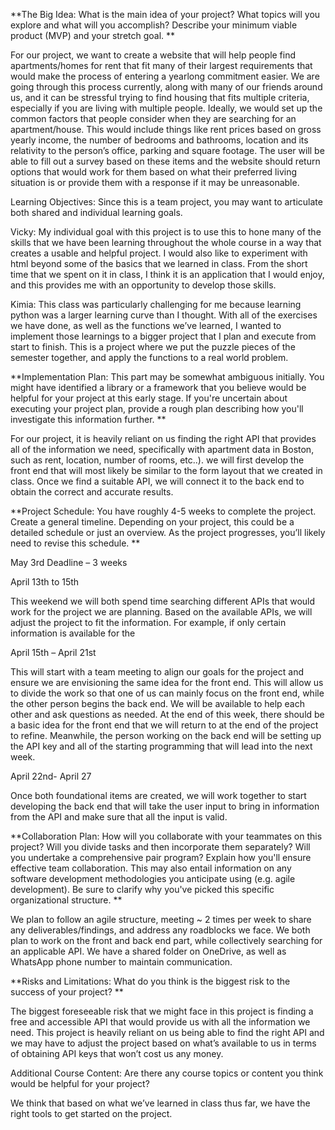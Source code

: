 **The Big Idea: What is the main idea of your project? What topics will you explore and what will you accomplish? Describe your minimum viable product (MVP) and your stretch goal. **

For our project, we want to create a website that will help people find apartments/homes for rent that fit many of their largest requirements that would make the process of entering a yearlong commitment easier. We are going through this process currently, along with many of our friends around us, and it can be stressful trying to find housing that fits multiple criteria, especially if you are living with multiple people. Ideally, we would set up the common factors that people consider when they are searching for an apartment/house. This would include things like rent prices based on gross yearly income, the number of bedrooms and bathrooms, location and its relativity to the person’s office, parking and square footage. The user will be able to fill out a survey based on these items and the website should return options that would work for them based on what their preferred living situation is or provide them with a response if it may be unreasonable. 

Learning Objectives: Since this is a team project, you may want to articulate both shared and individual learning goals. 

Vicky: My individual goal with this project is to use this to hone many of the skills that we have been learning throughout the whole course in a way that creates a usable and helpful project. I would also like to experiment with html beyond some of the basics that we learned in class. From the short time that we spent on it in class, I think it is an application that I would enjoy, and this provides me with an opportunity to develop those skills. 

Kimia: This class was particularly challenging for me because learning python was a larger learning curve than I thought. With all of the exercises we have done, as well as the functions we’ve learned, I wanted to implement those learnings to a bigger project that I plan and execute from start to finish. This is a project where we put the puzzle pieces of the semester together, and apply the functions to a real world problem. 

**Implementation Plan: This part may be somewhat ambiguous initially. You might have identified a library or a framework that you believe would be helpful for your project at this early stage. If you're uncertain about executing your project plan, provide a rough plan describing how you'll investigate this information further. **

For our project, it is heavily reliant on us finding the right API that provides all of the information we need, specifically with apartment data in Boston, such as rent, location, number of rooms, etc..). we will first develop the front end that will most likely be similar to the form layout that we created in class. Once we find a suitable API, we will connect it to the back end to obtain the correct and accurate results. 

**Project Schedule: You have roughly 4-5 weeks to complete the project. Create a general timeline. Depending on your project, this could be a detailed schedule or just an overview. As the project progresses, you’ll likely need to revise this schedule. **

May 3rd Deadline – 3 weeks 

April 13th to 15th 

This weekend we will both spend time searching different APIs that would work for the project we are planning. Based on the available APIs, we will adjust the project to fit the information. For example, if only certain information is available for the  

April 15th – April 21st 

This will start with a team meeting to align our goals for the project and ensure we are envisioning the same idea for the front end. This will allow us to divide the work so that one of us can mainly focus on the front end, while the other person begins the back end. We will be available to help each other and ask questions as needed. At the end of this week, there should be a basic idea for the front end that we will return to at the end of the project to refine. Meanwhile, the person working on the back end will be setting up the API key and all of the starting programming that will lead into the next week. 

April 22nd- April 27 

Once both foundational items are created, we will work together to start developing the back end that will take the user input to bring in information from the API and make sure that all the input is valid.  

**Collaboration Plan: How will you collaborate with your teammates on this project? Will you divide tasks and then incorporate them separately? Will you undertake a comprehensive pair program? Explain how you'll ensure effective team collaboration. This may also entail information on any software development methodologies you anticipate using (e.g. agile development). Be sure to clarify why you've picked this specific organizational structure. **

We plan to follow an agile structure, meeting ~ 2 times per week to share any deliverables/findings, and address any roadblocks we face. We both plan to work on the front and back end part, while collectively searching for an applicable API. We have a shared folder on OneDrive, as well as WhatsApp phone number to maintain communication. 

**Risks and Limitations: What do you think is the biggest risk to the success of your project? **

The biggest foreseeable risk that we might face in this project is finding a free and accessible API that would provide us with all the information we need. This project is heavily reliant on us being able to find the right API and we may have to adjust the project based on what’s available to us in terms of obtaining API keys that won’t cost us any money. 

Additional Course Content: Are there any course topics or content you think would be helpful for your project? 

We think that based on what we’ve learned in class thus far, we have the right tools to get started on the project. 
